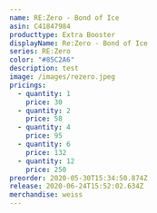 ```yaml
---
name: RE:Zero - Bond of Ice
asin: C41847984
producttype: Extra Booster
displayName: Re:Zero - Bond of Ice
series: RE:Zero
color: "#85C2A6"
description: test
image: /images/rezero.jpeg
pricings:
  - quantity: 1
    price: 30
  - quantity: 2
    price: 58
  - quantity: 4
    price: 95
  - quantity: 6
    price: 132
  - quantity: 12
    price: 250
preorder: 2020-05-30T15:34:50.874Z
release: 2020-06-24T15:52:02.634Z
merchandise: weiss
---
```

